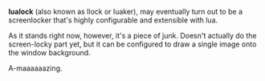 **lualock** (also known as llock or luaker), may eventually turn out to be a
screenlocker that's highly configurable and extensible with lua.

As it stands right now, however, it's a piece of junk. Doesn't actually do the
screen-locky part yet, but it can be configured to draw a single image onto the
window background.

A-maaaaaazing.
